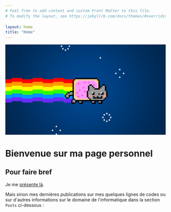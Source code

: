 ```yaml
---
# Feel free to add content and custom Front Matter to this file.
# To modify the layout, see https://jekyllrb.com/docs/themes/#overriding-theme-defaults

layout: home
title: "Home"
---
```


![kandinsky](/images/test.gif "Kandinsky")

# Bienvenue sur ma page personnel

## Pour faire bref

Je me [présente là](/about/).

Mais sinon mes dernières publications sur mes quelques lignes de codes ou sur d'autres informations sur le domaine de l'informatique dans la section `Posts` ci-dessous :